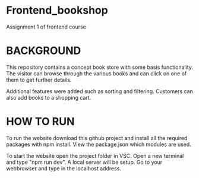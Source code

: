 # Frontend_bookshop
Assignment 1 of frontend course

# BACKGROUND
This repository contains a concept book store with some basis functionality. The visitor can browse through the various books and can click on one of them to get further details.

Additional features were added such as sorting and filtering. Customers can also add books to a shopping cart.

# HOW TO RUN
To run the website download this github project and install all the required packages with npm install. View the package.json which modules are used.

To start the website open the project folder in VSC. Open a new terminal and type "npm run dev". A local server will be setup. Go to your webbrowser and type in the localhost address.




